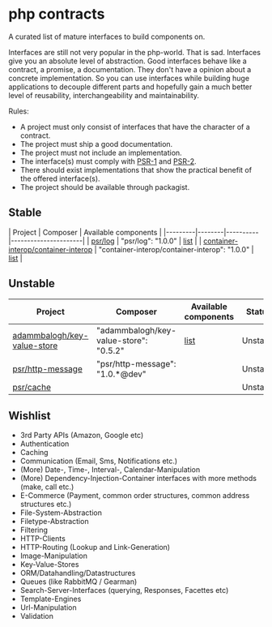 php contracts
=============

A curated list of mature interfaces to build components on.

Interfaces are still not very popular in the php-world. That is sad. Interfaces give you an absolute level of abstraction. Good interfaces behave like a contract, a promise, a documentation. They don't have a opinion about a concrete implementation. So you can use interfaces while building huge applications to decouple different parts and hopefully gain a much better level of reusability, interchangeability and maintainability.

Rules:

* A project must only consist of interfaces that have the character of a contract.
* The project must ship a good documentation.
* The project must not include an implementation.
* The interface(s) must comply with [PSR-1](http://www.php-fig.org/psr/psr-1/) and [PSR-2](http://www.php-fig.org/psr/psr-2/).
* There should exist implementations that show the practical benefit of the offered interface(s).
* The project should be available through packagist.


## Stable

| Project | Composer | Available components |
|---------|--------|----------|----------------------|
| [psr/log](https://github.com/php-fig/log) | "psr/log": "1.0.0" | [list](components/psr.log.md) |
| [container-interop/container-interop](https://github.com/container-interop/container-interop) | "container-interop/container-interop": "1.0.0" | [list](components/container-interop.container-interop.md) |



## Unstable

| Project | Composer | Available components | Status |
|---------|--------|----------|----------------------|
| [adammbalogh/key-value-store](https://github.com/adammbalogh/key-value-store) | "adammbalogh/key-value-store": "0.5.2" | [list](components/adammbalogh.key-value-store.md) | Unstable |
| [psr/http-message](https://github.com/php-fig/http-message) | "psr/http-message": "1.0.*@dev" | | Unstable |
| [psr/cache](https://github.com/php-fig/psr-6) | | | Unstable |


## Wishlist

* 3rd Party APIs (Amazon, Google etc)
* Authentication
* Caching
* Communication (Email, Sms, Notifications etc.)
* (More) Date-, Time-, Interval-, Calendar-Manipulation
* (More) Dependency-Injection-Container interfaces with more methods (make, call etc.)
* E-Commerce (Payment, common order structures, common address structures etc.)
* File-System-Abstraction
* Filetype-Abstraction
* Filtering
* HTTP-Clients
* HTTP-Routing (Lookup and Link-Generation)
* Image-Manipulation
* Key-Value-Stores
* ORM/Datahandling/Datastructures
* Queues (like RabbitMQ / Gearman)
* Search-Server-Interfaces (querying, Responses, Facettes etc)
* Template-Engines
* Url-Manipulation
* Validation